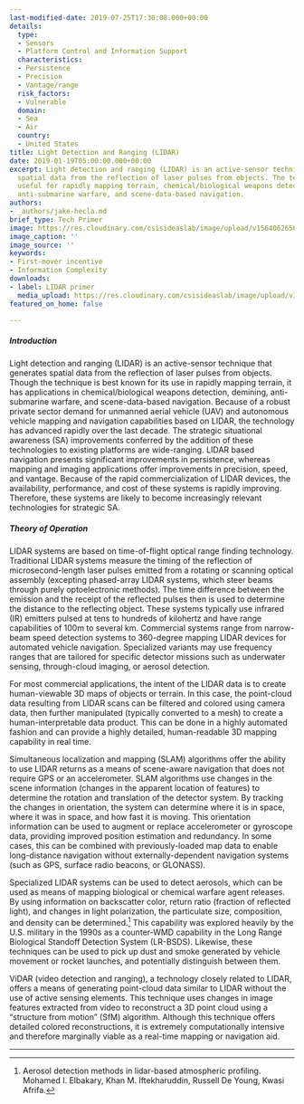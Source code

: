 ```yaml
---
last-modified-date: 2019-07-25T17:30:08.000+00:00
details:
  type:
  - Sensors
  - Platform Control and Information Support
  characteristics:
  - Persistence
  - Precision
  - Vantage/range
  risk_factors:
  - Vulnerable
  domain:
  - Sea
  - Air
  country:
  - United States
title: Light Detection and Ranging (LIDAR)
date: 2019-01-19T05:00:00.000+00:00
excerpt: Light detection and ranging (LIDAR) is an active-sensor technique that generates
  spatial data from the reflection of laser pulses from objects. The technique is
  useful for rapidly mapping terrain, chemical/biological weapons detection, demining,
  anti-submarine warfare, and scene-data-based navigation.
authors:
- _authors/jake-hecla.md
brief_type: Tech Primer
image: https://res.cloudinary.com/csisideaslab/image/upload/v1564062656/on-the-radar/Sensors-2.jpg
image_caption: ''
image_source: ''
keywords:
- First-mover incentive
- Information Complexity
downloads:
- label: LIDAR primer
  media_upload: https://res.cloudinary.com/csisideaslab/image/upload/v1564077677/on-the-radar/LIDAR%20primer%207-25-19.pdf
featured_on_home: false

---
```

##### Introduction

Light detection and ranging (LIDAR) is an active-sensor technique that generates spatial data from the reflection of laser pulses from objects. Though the technique is best known for its use in rapidly mapping terrain, it has applications in chemical/biological weapons detection, demining, anti-submarine warfare, and scene-data-based navigation. Because of a robust private sector demand for unmanned aerial vehicle (UAV) and autonomous vehicle mapping and navigation capabilities based on LIDAR, the technology has advanced rapidly over the last decade. The strategic situational awareness (SA) improvements conferred by the addition of these technologies to existing platforms are wide-ranging. LIDAR based navigation presents significant improvements in <define/>persistence<define/>, whereas mapping and imaging applications offer improvements in <define>precision</define>, <define>speed</define>, and <define>vantage</define>. Because of the rapid commercialization of LIDAR devices, the availability, performance, and cost of these systems is rapidly improving. Therefore, these systems are likely to become increasingly relevant technologies for strategic SA.

##### Theory of Operation

LIDAR systems are based on time-of-flight optical range finding technology. Traditional LIDAR systems measure the timing of the reflection of microsecond-length laser pulses emitted from a rotating or scanning optical assembly (excepting phased-array LIDAR systems, which steer beams through purely optoelectronic methods). The time difference between the emission and the receipt of the reflected pulses then is used to determine the distance to the reflecting object. These systems typically use infrared (IR) emitters pulsed at tens to hundreds of kilohertz and have range capabilities of 100m to several km. Commercial systems range from narrow-beam speed detection systems to 360-degree mapping LIDAR devices for automated vehicle navigation. Specialized variants may use frequency ranges that are tailored for specific detector missions such as underwater sensing, through-cloud imaging, or aerosol detection.

For most commercial applications, the intent of the LIDAR data is to create human-viewable 3D maps of objects or terrain. In this case, the point-cloud data resulting from LIDAR scans can be filtered and colored using camera data, then further manipulated (typically converted to a mesh) to create a human-interpretable data product. This can be done in a highly automated fashion and can provide a highly detailed, human-readable 3D mapping capability in real time.

Simultaneous localization and mapping (SLAM) algorithms offer the ability to use LIDAR returns as a means of scene-aware navigation that does not require GPS or an accelerometer. SLAM algorithms use changes in the scene information (changes in the apparent location of features) to determine the rotation and translation of the detector system. By tracking the changes in orientation, the system can determine where it is in space, where it was in space, and how fast it is moving. This orientation information can be used to augment or replace accelerometer or gyroscope data, providing improved position estimation and redundancy. In some cases, this can be combined with previously-loaded map data to enable long-distance navigation without externally-dependent navigation systems (such as GPS, surface radio beacons, or GLONASS).

Specialized LIDAR systems can be used to detect aerosols, which can be used as means of mapping biological or chemical warfare agent releases. By using information on backscatter color, return ratio (fraction of reflected light), and changes in light polarization, the particulate size, composition, and density can be determined.[^1] This capability was explored heavily by the U.S. military in the 1990s as a counter-WMD capability in the Long Range Biological Standoff Detection System (LR-BSDS). Likewise, these techniques can be used to pick up dust and smoke generated by vehicle movement or rocket launches, and potentially distinguish between them.

ViDAR (video detection and ranging), a technology closely related to LIDAR, offers a means of generating point-cloud data similar to LIDAR without the use of active sensing elements. This technique uses changes in image features extracted from video to reconstruct a 3D point cloud using a “structure from motion” (SfM) algorithm. Although this technique offers detailed colored reconstructions, it is extremely computationally intensive and therefore marginally viable as a real-time mapping or navigation aid.

***

[^1]: Aerosol detection methods in lidar-based atmospheric profiling. Mohamed I. Elbakary, Khan M. Iftekharuddin, Russell De Young, Kwasi Afrifa.